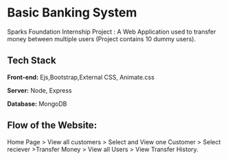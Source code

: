 # Basic Banking System

Sparks Foundation Internship Project :
A Web Application used to transfer money between multiple users 
(Project contains 10 dummy users).


## Tech Stack

**Front-end:** Ejs,Bootstrap,External CSS, Animate.css

**Server:** Node, Express 

**Database:** MongoDB


## Flow of the Website: 

Home Page > View all customers > Select and View one Customer > Select reciever >Transfer Money > View all Users > View Transfer History.



